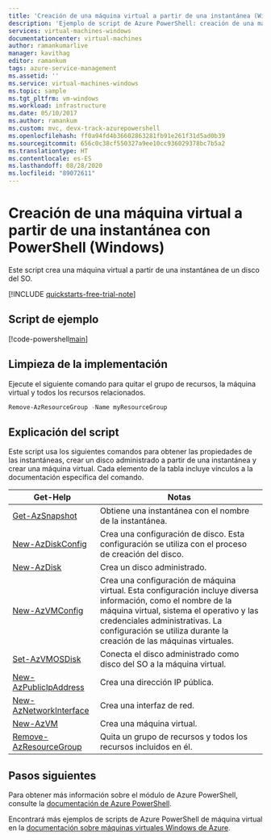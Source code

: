 ```yaml
---
title: 'Creación de una máquina virtual a partir de una instantánea (Windows): ejemplo de PowerShell'
description: 'Ejemplo de script de Azure PowerShell: creación de una máquina virtual a partir de una instantánea'
services: virtual-machines-windows
documentationcenter: virtual-machines
author: ramankumarlive
manager: kavithag
editor: ramankum
tags: azure-service-management
ms.assetid: ''
ms.service: virtual-machines-windows
ms.topic: sample
ms.tgt_pltfrm: vm-windows
ms.workload: infrastructure
ms.date: 05/10/2017
ms.author: ramankum
ms.custom: mvc, devx-track-azurepowershell
ms.openlocfilehash: ff0a94fd4b36602863281fb91e261f31d5ad0b39
ms.sourcegitcommit: 656c0c38cf550327a9ee10cc936029378bc7b5a2
ms.translationtype: HT
ms.contentlocale: es-ES
ms.lasthandoff: 08/28/2020
ms.locfileid: "89072611"
---
```

# <a name="create-a-virtual-machine-from-a-snapshot-with-powershell-windows"></a>Creación de una máquina virtual a partir de una instantánea con PowerShell (Windows)

Este script crea una máquina virtual a partir de una instantánea de un disco del SO. 

[!INCLUDE [quickstarts-free-trial-note](../../../includes/quickstarts-free-trial-note.md)]

 

## <a name="sample-script"></a>Script de ejemplo

[!code-powershell[main](../../../powershell_scripts/virtual-machine/create-vm-from-snapshot/create-vm-from-snapshot.ps1 "Create VM from managed os disk")]

## <a name="clean-up-deployment"></a>Limpieza de la implementación 

Ejecute el siguiente comando para quitar el grupo de recursos, la máquina virtual y todos los recursos relacionados.

```powershell
Remove-AzResourceGroup -Name myResourceGroup
```

## <a name="script-explanation"></a>Explicación del script

Este script usa los siguientes comandos para obtener las propiedades de las instantáneas, crear un disco administrado a partir de una instantánea y crear una máquina virtual. Cada elemento de la tabla incluye vínculos a la documentación específica del comando.

| Get-Help | Notas |
|---|---|
| [Get-AzSnapshot](/powershell/module/az.compute/get-azsnapshot) | Obtiene una instantánea con el nombre de la instantánea. |
| [New-AzDiskConfig](/powershell/module/az.compute/new-azdiskconfig) | Crea una configuración de disco. Esta configuración se utiliza con el proceso de creación del disco. |
| [New-AzDisk](/powershell/module/az.compute/new-azdisk) | Crea un disco administrado. |
| [New-AzVMConfig](/powershell/module/az.compute/new-azvmconfig) | Crea una configuración de máquina virtual. Esta configuración incluye diversa información, como el nombre de la máquina virtual, sistema el operativo y las credenciales administrativas. La configuración se utiliza durante la creación de las máquinas virtuales. |
| [Set-AzVMOSDisk](/powershell/module/az.compute/set-azvmosdisk) | Conecta el disco administrado como disco del SO a la máquina virtual. |
| [New-AzPublicIpAddress](/powershell/module/az.network/new-azpublicipaddress) | Crea una dirección IP pública. |
| [New-AzNetworkInterface](/powershell/module/az.network/new-aznetworkinterface) | Crea una interfaz de red. |
| [New-AzVM](/powershell/module/az.compute/new-azvm) | Crea una máquina virtual. |
|[Remove-AzResourceGroup](/powershell/module/az.resources/remove-azresourcegroup) | Quita un grupo de recursos y todos los recursos incluidos en él. |

## <a name="next-steps"></a>Pasos siguientes

Para obtener más información sobre el módulo de Azure PowerShell, consulte la [documentación de Azure PowerShell](/powershell/azure/).

Encontrará más ejemplos de scripts de Azure PowerShell de máquina virtual en la [documentación sobre máquinas virtuales Windows de Azure](../windows/powershell-samples.md?toc=%2fazure%2fvirtual-machines%2fwindows%2ftoc.json).
